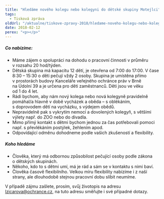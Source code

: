 ```yaml
---
title: "Hledáme nového kolegu nebo kolegyni do dětské skupiny Motejlci"
tags:
  - Tisková zpráva
oldUrl: "/aktualne/tiskove-zpravy-2018/hledame-noveho-kolegu-nebo-kolegyni-do-detske-skupiny-motejlci"
date: 2018-02-12
perex: "<p></p>"
---
```


<!-- imported from the old website -->

<h5>Co nabízíme: </h5><ul><li>Máme zájem o spolupráci na dohodu o pracovní činnosti v průměru v rozsahu 20 hod/týden. </li><li>Dětská skupina má kapacitu 12 dětí, je otevřena od 7:00 do 17:00. V čase 8:30 – 15:30 o děti pečují vždy 2 osoby. Skupina je umístěna přímo v prostorách budovy Kanceláře veřejného ochránce práv v Brně na Údolní 39 a je určena pro děti zaměstnanců. Děti jsou ve věku od 1 do 4 let.</li><li>Rádi bychom, aby nám nový kolega nebo nová kolegyně pravidelně pomáhal/a hlavně v době vycházek a oběda – s oblékáním, s doprovodem dětí na vycházku, s výdejem obědů. </li><li>Nepravidelně pak s vykrytím nemocí a dovolených kolegyň, s většími výlety např. do ZOO nebo do divadla.</li><li>Mimo přímý kontakt s dětmi bychom jednou za čas potřebovali pomoci např. s převlékáním postýlek, žehlením apod.</li><li>Odpovídající odměnu dohodneme podle vašich zkušeností a flexibility.</li></ul><h5>Koho hledáme</h5> <ul><li>Člověka, který má odbornou způsobilost pečující osoby podle zákona o dětských skupinách.</li><li>Někoho, kdo to s dětmi umí, má je rád a sám se v kontaktu s nimi baví.</li><li>Člověka časově flexibilního. Velkou míru flexibility nabízíme i z naší strany, ale dlouhodobě stejnou pracovní dobu slíbit neumíme.</li></ul> <p>V případě zájmu zašlete, prosím, svůj životopis na adresu <a href="mailto:lzicarova@ochrance.cz">lzicarova@ochrance.cz</a>, na tuto adresu směřujte i své případné dotazy.</p>
